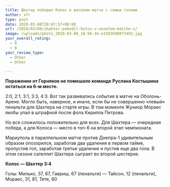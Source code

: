```yaml
---
title: Шахтер победил Колос в веселом матче с семью голами
author: xfr
type: post
date: 2020-03-08T20:07:57+00:00
url: /2020/03/08/shahter-pobedil-kolos-v-veselom-matche-s/
image: /uploads/photo_2020-03-08_18-56-34-e1583698073492.jpg
yasr_overall_rating:
  - 0
  - 0
yasr_review_type:
  - Other
  - Other

---
```

**Поражение от Горняков не помешало команде Руслана Костышина остаться на 6-м месте.**

2:0, 2:1, 3:1, 3:3, 4:3. Вот так развивались события в матче на Оболонь-Арене. Могло быть, наверное, и иначе, если бы не совершенно «левый» пенальти для Шахтера на старте игры. В том моменте Жуниор Мораес якобы упал в штрафной после фола Кирилла Петрова.

Но все сложилось положительно для всех. Для Шахтера &#8212; очередная победа, а для Колоса &#8212; место в топ-6 на второй этап чемпионата.

Мариуполь в параллельном матче против Днепра-1 удивительным образом опозорился, заработав два удаления в первом тайме, пропустив гол, заработав третье удаление и пустив еще два гола. В этом сезоне сателлит Шахтера сыграет во второй шестерке.

**Колос &#8212; Шахтер 3:4**
  
Голы: Милько, 37, 67, Гавриш, 67 (пенальти) &#8212; Тайсон, 12 (пенальти), Мораес, 31, 81, Тете, 60